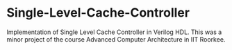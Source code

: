 # Single-Level-Cache-Controller
Implementation of Single Level Cache Controller in Verilog HDL. This was a minor project of the course Advanced Computer Architecture in IIT Roorkee.
